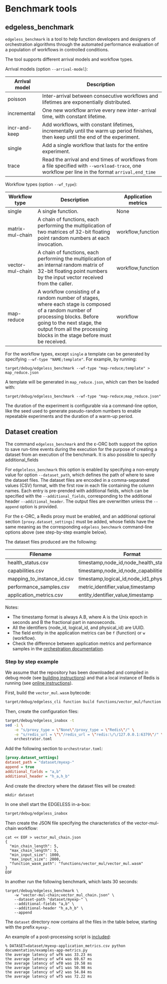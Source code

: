 # Benchmark tools

## edgeless_benchmark

`edgeless_benchmark` is a tool to help function developers and designers of
orchestration algorithms through the automated performance evaluation of a
population of workflows in controlled conditions.

The tool supports different arrival models and workflow types.

Arrival models (option `--arrival-model`):

| Arrival model | Description                                                                                                                                       |
| ------------- | ------------------------------------------------------------------------------------------------------------------------------------------------- |
| poisson       | Inter-arrival between consecutive workflows and lifetimes are exponentially distributed.                                                          |
| incremental   | One new workflow arrive every new inter-arrival time, with constant lifetime.                                                                     |
| incr-and-keep | Add workflows, with constant lifetimes, incrementally until the warm up period finishes, then keep until the end of the experiment.               |
| single        | Add a single workflow that lasts for the entire experiment.                                                                                       |
| trace         | Read the arrival and end times of workflows from a file specified with `--workload-trace`, one workflow per line in the format `arrival,end_time` |

Workflow types (option `--wf_type`):

| Workflow type    | Description                                                                                                                                                                                                                               | Application metrics |
| ---------------- | ----------------------------------------------------------------------------------------------------------------------------------------------------------------------------------------------------------------------------------------- | ------------------- |
| single           | A single function.                                                                                                                                                                                                                        | None                |
| matrix-mul-chain | A chain of functions, each performing the multiplication of two matrices of 32-bit floating point random numbers at each invocation.                                                                                                      | workflow,function   |
| vector-mul-chain | A chain of functions, each performing the multiplication of an internal random matrix of 32-bit floating point numbers by the input vector received from the caller.                                                                      | workflow,function   |
| map-reduce       | A workflow consisting of a random number of stages, where each stage is composed of a random number of processing blocks. Before going to the next stage, the output from all the processing blocks in the stage before must be received. | workflow            |

For the workflow types, except `single` a template can be generated by specifying `--wf-type "NAME;template"`.
For example, by running:

```shell
target/debug/edgeless_benchmark --wf-type "map-reduce;template" > map_reduce.json
```

A template will be generated in `map_reduce.json`, which can then be loaded with:

```shell
target/debug/edgeless_benchmark --wf-type "map-reduce;map_reduce.json"
```

The duration of the experiment is configurable via a command-line option,
like the seed used to generate pseudo-random numbers to enable repeatable
experiments and the duration of a warm-up period.

## Dataset creation

The command `edgeless_benchmark` and the ε-ORC both support the option to save
run-time events during the execution for the purpose of creating a dataset from
an execution of the benchmark.
It is also possible to specify 
additional_fields

For `edgeleless_benchmark` this option is enabled by specifying a non-empty
value for option `--dataset_path`, which defines the path of where to save
the dataset files.
The dataset files are encoded in a comma-separated values (CSV) format, with
the first row in each file containing the column names.
Each entry is pre-prended with additional fields, which can be specified with
the `--additional_fields`, corresponding to the additional header
`--additional_header`.
The output files are overwritten unless the `--append` option is provided.

For the ε-ORC, a Redis proxy must be enabled, and an additional optional
section `[proxy.dataset_settings]` must be added, whose fields have the same
meaning as the corresponding `edgeless_benchmark` command-line options above
(see step-by-step example below).

The dataset files produced are the following:

| Filename                   | Format                                         | Produced by          |
| -------------------------- | ---------------------------------------------- | -------------------- |
| health_status.csv          | timestamp,node_id,node_health_status           | ε-ORC                |
| capabilities.csv           | timestamp,node_id,node_capabilities            | ε-ORC                |
| mapping_to_instance_id.csv | timestamp,logical_id,node_id1,physical_id1,... | ε-ORC                |
| performance_samples.csv    | metric,identifier,value,timestamp              | ε-ORC                |
| application_metrics.csv    | entity,identifier,value,timestamp              | `edgeless_benchmark` |

Notes:

- The timestamp format is always A.B, where A is the Unix epoch in seconds and
B the fractional part in nanoseconds.
- All the identifiers (node_id, logical_id, and physical_id) are UUID.
- The field entity in the application metrics can be `f` (function) or `w`
  (workflow).
- Check the difference between application metrics and performance samples
  in the [orchestration documentation](./orchestration.md).


### Step by step example

We assume that the repository has been downloaded and compiled in debug mode
(see [building instructions](building.md)) and that a local instance of
Redis is running (see
[online instructions](https://redis.io/docs/latest/operate/oss_and_stack/install/install-redis/)).

First, build the `vector_mul.wasm` bytecode:

```bash
target/debug/edgeless_cli function build functions/vector_mul/function.json
```

Then, create the configuration files:

```bash
target/debug/edgeless_inabox -t
sed -i \
    -e "s/proxy_type = \"None\"/proxy_type = \"Redis\"/" \
    -e "s/redis_url = \"\"/redis_url = \"redis:\/\/127.0.0.1:6379\"/" \
    orchestrator.toml
```

Add the following section to `orchestrator.toml`:

```ini
[proxy.dataset_settings]
dataset_path = "dataset/myexp-"
append = true
additional_fields = "a,b"
additional_header = "h_a,h_b"
```

And create the directory where the dataset files will be created:

```shell
mkdir dataset
```

In one shell start the EDGELESS in-a-box:

```bash
target/debug/edgeless_inabox
```

Then create the JSON file specifying the characteristics of the vector-mul-chain
workflow:

```shell
cat << EOF > vector_mul_chain.json
{
  "min_chain_length": 5,
  "max_chain_length": 5,
  "min_input_size": 1000,
  "max_input_size": 2000,
  "function_wasm_path": "functions/vector_mul/vector_mul.wasm"
}
EOF
```

In another run the following benchmark, which lasts 30 seconds:

```shell
target/debug/edgeless_benchmark \
    -w "vector-mul-chain;vector_mul_chain.json" \
    --dataset-path "dataset/myexp-" \
    --additional-fields "a,b" \
    --additional-header "h_a,h_b" \
    --append
```

The `dataset` directory now contains all the files in the table below,
starting with the prefix `myexp-`.

An example of a post-processing script is [included](examples-app-metrics.py):

```shell
% DATASET=dataset/myexp-application_metrics.csv python documentation/examples-app-metrics.py
the average latency of wf6 was 33.23 ms
the average latency of wf4 was 69.67 ms
the average latency of wf0 was 19.58 ms
the average latency of wf1 was 50.98 ms
the average latency of wf2 was 54.84 ms
the average latency of wf5 was 72.22 ms
```
